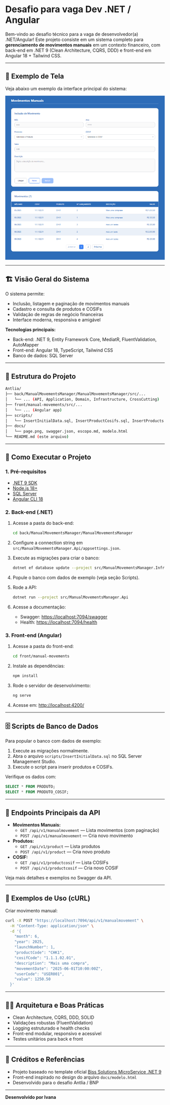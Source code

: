 # Desafio para vaga Dev .NET / Angular

Bem-vindo ao desafio técnico para a vaga de desenvolvedor(a) .NET/Angular! Este projeto consiste em um sistema completo para **gerenciamento de movimentos manuais** em um contexto financeiro, com back-end em .NET 9 (Clean Architecture, CQRS, DDD) e front-end em Angular 18 + Tailwind CSS.

---

## 📸 Exemplo de Tela

Veja abaixo um exemplo da interface principal do sistema:

![Exemplo da tela de Movimentos Manuais](docs/page.png)

---

## 🏗️ Visão Geral do Sistema

O sistema permite:

- Inclusão, listagem e paginação de movimentos manuais
- Cadastro e consulta de produtos e COSIFs
- Validação de regras de negócio financeiras
- Interface moderna, responsiva e amigável

**Tecnologias principais:**

- Back-end: .NET 9, Entity Framework Core, MediatR, FluentValidation, AutoMapper
- Front-end: Angular 18, TypeScript, Tailwind CSS
- Banco de dados: SQL Server

---

## 📁 Estrutura do Projeto

```bash
Antlia/
├── back/ManualMovementsManager/ManualMovementsManager/src/...
│   └── ... (API, Application, Domain, Infrastructure, CrossCutting)
├── front/manual-movements/src/...
│   └── ... (Angular app)
├── scripts/
│   └── InsertInitialData.sql, InsertProductCosifs.sql, InsertProducts.sql
├── docs/
│   └── page.png, swagger.json, escopo.md, modelo.html
└── README.md (este arquivo)
```

---

## 🚀 Como Executar o Projeto

### 1. Pré-requisitos

- [.NET 9 SDK](https://dotnet.microsoft.com/download/dotnet/9.0)
- [Node.js 18+](https://nodejs.org/)
- [SQL Server](https://www.microsoft.com/sql-server)
- [Angular CLI 18](https://angular.io/cli)

### 2. Back-end (.NET)

1. Acesse a pasta do back-end:

   ```bash
   cd back/ManualMovementsManager/ManualMovementsManager
   ```

2. Configure a connection string em `src/ManualMovementsManager.Api/appsettings.json`.
3. Execute as migrações para criar o banco:

   ```bash
   dotnet ef database update --project src/ManualMovementsManager.Infrastructure --startup-project src/ManualMovementsManager.Api
   ```

4. Popule o banco com dados de exemplo (veja seção Scripts).
5. Rode a API:

   ```bash
   dotnet run --project src/ManualMovementsManager.Api
   ```

6. Acesse a documentação:

   - Swagger: <https://localhost:7094/swagger>
   - Health: <https://localhost:7094/health>

### 3. Front-end (Angular)

1. Acesse a pasta do front-end:

   ```bash
   cd front/manual-movements
   ```

2. Instale as dependências:

   ```bash
   npm install
   ```

3. Rode o servidor de desenvolvimento:

   ```bash
   ng serve
   ```

4. Acesse em: <http://localhost:4200/>

---

## 🗄️ Scripts de Banco de Dados

Para popular o banco com dados de exemplo:

1. Execute as migrações normalmente.
2. Abra o arquivo `scripts/InsertInitialData.sql` no SQL Server Management Studio.
3. Execute o script para inserir produtos e COSIFs.

Verifique os dados com:

```sql
SELECT * FROM PRODUTO;
SELECT * FROM PRODUTO_COSIF;
```

---

## 🔗 Endpoints Principais da API

- **Movimentos Manuais:**
  - `GET /api/v1/manualmovement` — Lista movimentos (com paginação)
  - `POST /api/v1/manualmovement` — Cria novo movimento
- **Produtos:**
  - `GET /api/v1/product` — Lista produtos
  - `POST /api/v1/product` — Cria novo produto
- **COSIF:**
  - `GET /api/v1/productcosif` — Lista COSIFs
  - `POST /api/v1/productcosif` — Cria novo COSIF

Veja mais detalhes e exemplos no Swagger da API.

---

## 📝 Exemplos de Uso (cURL)

Criar movimento manual:

```bash
curl -X POST "https://localhost:7094/api/v1/manualmovement" \
  -H "Content-Type: application/json" \
  -d '{
    "month": 6,
    "year": 2025,
    "launchNumber": 1,
    "productCode": "CHK1",
    "cosifCode": "1.1.1.02.01",
    "description": "Mais uma compra",
    "movementDate": "2025-06-01T10:00:00Z",
    "userCode": "USER001",
    "value": 1250.50
  }'
```

---

## 👩‍💻 Arquitetura e Boas Práticas

- Clean Architecture, CQRS, DDD, SOLID
- Validações robustas (FluentValidation)
- Logging estruturado e health checks
- Front-end modular, responsivo e acessível
- Testes unitários para back e front

---

## 🙏 Créditos e Referências

- Projeto baseado no template oficial [Biss Solutions MicroService .NET 9](https://www.nuget.org/packages/Biss.Solutions.MicroService.Template.Net9/2.0.0)
- Front-end inspirado no design do arquivo `docs/modelo.html`
- Desenvolvido para o desafio Antlia / BNP

---

**Desenvolvido por Ivana**

